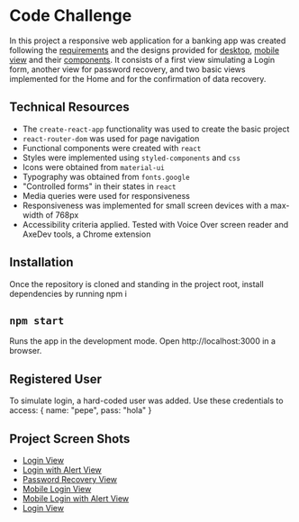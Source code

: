 # Code Challenge

In this project a responsive web application for a banking app was created following the <a href="./public/instructions/Desafio de código para UI Devs - Login.pdf">requirements</a> and the designs provided for <a href="./public/instructions/designs desktop views.pdf">desktop</a>, <a href="./public/instructions/designs mobile views.pdf">mobile view</a> and their <a href="./public/instructions/designs components.pdf">components</a>. It consists of a first view simulating a Login form, another view for password recovery, and two basic views implemented for the Home and for the confirmation of data recovery.


## Technical Resources

- The `create-react-app` functionality was used to create the basic project
- `react-router-dom` was used for page navigation
- Functional components were created with `react`
- Styles were implemented using `styled-components` and `css`
- Icons were obtained from `material-ui`
- Typography was obtained from `fonts.google`
- "Controlled forms" in their states in `react`
- Media queries were used for responsiveness
- Responsiveness was implemented for small screen devices with a max-width of 768px 
- Accessibility criteria applied. Tested with Voice Over screen reader and AxeDev tools, a Chrome extension


## Installation

Once the repository is cloned and standing in the project root, install dependencies by running npm i

##  `npm start`

Runs the app in the development mode. Open http://localhost:3000 in a browser.

## Registered User

To simulate login, a hard-coded user was added. Use these credentials to access:
{
name: "pepe",
pass: "hola"
}

## Project Screen Shots

* <a href="./public/screen shots/Login.png">Login View</a>
* <a href="./public/screen shots/Login Alert.png">Login with Alert View</a>
* <a href="./public/screen shots/Pass recovery.png">Password Recovery View</a>
* <a href="./public/screen shots/Mobile login.png">Mobile Login View</a>
* <a href="./public/screen shots/Mobile login Alert.png">Mobile Login with Alert View</a>
* <a href="./public/screen shots/Mobile Pass recovery.png">Login View</a>



